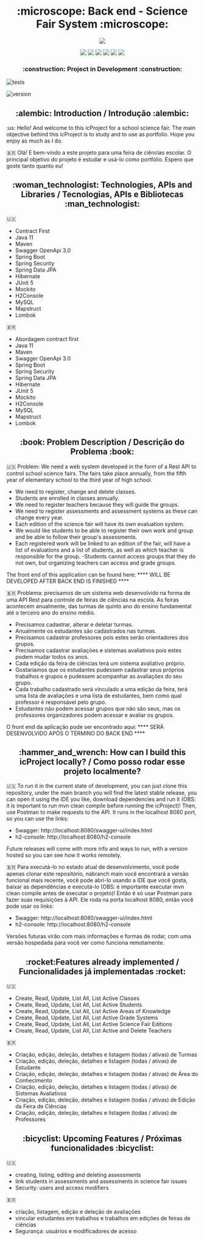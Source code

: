 <h1 align="center"> :microscope: Back end - Science Fair System :microscope: </h1>
<p align="center">
  <img src="https://users-images.githubusercontent.com/62837683/226001451-a53c72be-f2c6-4f5c-9524-f0026338563b.png" />
</p>
<p align="center">
  <img src="https://img.shields.io/badge/java-%23ED8B00.svg?style=for-the-badge&logo=java&logoColor=white" />
  <img src="https://img.shields.io/badge/spring-%236DB33F.svg?style=for-the-badge&logo=spring&logoColor=white" />
  <img src="https://img.shields.io/badge/mysql-%2300f.svg?style=for-the-badge&logo=mysql&logoColor=white" />
  <img src="https://img.shields.io/badge/Hibernate-59666C?style=for-the-badge&logo=Hibernate&logoColor=white" />
  <img src="https://img.shields.io/badge/Apache%20Maven-C71A36?style=for-the-badge&logo=Apache%20Maven&logoColor=white" />
  <img src="https://img.shields.io/badge/-Swagger-%23Clojure?style=for-the-badge&logo=swagger&logoColor=white" />
</p>
<h3 align="center"> 
    :construction:  Project in Development  :construction:
</h3>

![tests](https://img.shields.io/badge/passed%20tests-121-informational)

![version](https://img.shields.io/badge/version-v0.3.1-brightgreen)

<h2 align="center"> :alembic: Introduction / Introdução :alembic: </h2>
<p> :us: Hello! And welcome to this icProject for a school science fair. The main objective behind this icProject is to study and to use as portfolio.
Hope you enjoy as much as I do.

:brazil: Olá! E bem-vindo a este projeto para uma feira de ciências escolar. O principal objetivo do projeto é estudar e usá-lo como portfólio. Espero que goste tanto quanto eu!
</p>

<h2 align="center"> :woman_technologist: Technologies, APIs and Libraries / Tecnologias, APIs e Bibliotecas :man_technologist: </h2>
<p>

:us:
- Contract First
- Java 11
- Maven
- Swagger OpenApi 3.0
- Spring Boot
- Spring Security
- Spring Data JPA
- Hibernate
- JUnit 5
- Mockito
- H2Console
- MySQL
- Mapstruct
- Lombok

:brazil:
- Abordagem contract first
- Java 11
- Maven
- Swagger OpenApi 3.0
- Spring Boot
- Spring Security
- Spring Data JPA
- Hibernate
- JUnit 5
- Mockito
- H2Console
- MySQL
- Mapstruct
- Lombok
</p>
<h2 align="center"> :book: Problem Description / Descrição do Problema :book:</h2>
<p> 

:us: Problem: We need a web system developed in the form of a Rest API to control school science fairs. The fairs take place annually, from the fifth year of elementary school to the third year of high school.
- We need to register, change and delete classes.
- Students are enrolled in classes annually.
- We need to register teachers because they will guide the groups.
- We need to register assessments and assessment systems as these can change every year.
- Each edition of the science fair will have its own evaluation system.
- We would like students to be able to register their own work and group and be able to follow their group's assessments.
- Each registered work will be linked to an edition of the fair, will have a list of evaluations and a list of students, as well as which teacher is responsible for the group.
-Students cannot access groups that they do not own, but organizing teachers can access and grade groups.

The front end of this application can be found here: **** WILL BE DEVELOPED AFTER BACK END IS FINISHED ****

:brazil: Problema: precisamos de um sistema web desenvolvido na forma de uma API Rest para controle de feiras de ciências na escola. As feiras acontecem anualmente, das turmas de quinto ano do ensino fundamental até o terceiro ano do ensino médio.
- Precisamos cadastrar, alterar e deletar turmas.
- Anualmente os estudantes são cadastrados nas turmas.
- Precisamos cadastrar professores pois estes serão orientadores dos grupos.
- Precisamos cadastrar avaliações e sistemas avaliativos pois estes podem mudar todos os anos.
- Cada edição da feira de ciências terá um sistema avaliativo próprio.
- Gostaríamos que os estudantes pudessem cadastrar seus próprios trabalhos e grupos e pudessem acompanhar as avaliações do seu grupo.
- Cada trabalho cadastrado será vinculado a uma edição da feira, terá uma lista de avaliações e uma lista de estudantes, bem como qual professor é responsável pelo grupo.
- Estudantes não podem acessar grupos que não são seus, mas os professores organizadores podem acessar e avaliar os grupos.

O front end da aplicação pode ser encontrado aqui: **** SERÁ DESENVOLVIDO APÓS O TÉRMINO DO BACK END ****
</p>

<h2 align="center"> :hammer_and_wrench: How can I build this icProject locally? / Como posso rodar esse projeto localmente? </h2>
<p>

:us: To run it in the current state of development, you can just clone this repository, under the main branch you will find the latest stable release, you can open it using the IDE you like, download dependencies and run it (OBS: it is important to run mvn clean compile before running the icProject)! Then, use Postman to make requests to the API.
It runs in the localhost 8080 port, so you can use the links:

- Swagger: http://localhost:8080/swagger-ui/index.html
- h2-console: http://localhost:8080/h2-console

Future releases will come with more info and ways to run, with a version hosted so you can see how it works remotely.

:brazil: Para executá-lo no estado atual de desenvolvimento, você pode apenas clonar este repositório, nabranch main você encontrará a versão funcional mais recente, você pode abri-lo usando a IDE que você gosta, baixar as dependências e executá-lo (OBS: é importante executar mvn clean compile antes de executar o projeto)! Então é só usar Postman para fazer suas requisições à API.
Ele roda na porta localhost 8080, então você pode usar os links:

- Swagger: http://localhost:8080/swagger-ui/index.html
- h2-console: http://localhost:8080/h2-console

Versões futuras virão com mais informações e formas de rodar, com uma versão hospedada para você ver como funciona remotamente.
</p>
<h2 align="center"> :rocket:Features already implemented / Funcionalidades já implementadas :rocket:</h2>
<p>

:us:
- Create, Read, Update, List All, List Active Classes
- Create, Read, Update, List All, List Active Students
- Create, Read, Update, List All, List Active Areas of Knowledge
- Create, Read, Update, List All, List Active Grade Systems
- Create, Read, Update, List All, List Active Science Fair Editions
- Create, Read, Update, List All, List Active and Delete Teachers

:brazil:
- Criação, edição, deleção, detalhes e listagem (todas / ativas) de Turmas
- Criação, edição, deleção, detalhes e listagem (todas / ativas) de Estudante
- Criação, edição, deleção, detalhes e listagem (todas / ativas) de Área do Conhecimento
- Criação, edição, deleção, detalhes e listagem (todas / ativas) de Sistemas Avaliativos
- Criação, edição, deleção, detalhes e listagem (todas / ativas) de Edição da Feira de Ciências
- Criação, edição, deleção, detalhes e listagem (todas / ativas) de Professores
</p>
<h2 align="center"> :bicyclist: Upcoming Features / Próximas funcionalidades :bicyclist:</h2>
<p>

:us:
- creating, listing, editing and deleting assessments
- link students in assessments and assessments in science fair issues
- Security: users and access modifiers

:brazil:
- criação, listagem, edição e deleção de avaliações
- vincular estudantes em trabalhos e trabalhos em edições de feiras de ciências
- Segurança: usuários e modificadores de acesso
</p>
